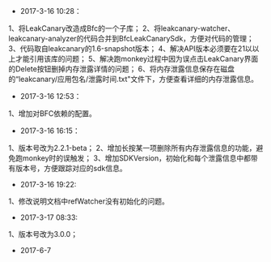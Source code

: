 - 2017-3-16 10:28：

1、将LeakCanary改造成Bfc的一个子库；
2、将leakcanary-watcher、leakcanary-analyzer的代码合并到BfcLeakCanarySdk，方便对代码的管理；
3、代码取自leakcanary的1.6-snapshot版本；
4、解决API版本必须要在21以以上才能引用该库的问题；
5、解决跑monkey过程中因为误点击LeakCanary界面的Delete按钮删掉内存泄露详情的问题；
6、将内存泄露信息保存在磁盘的“leakcanary/应用包名/泄露时间.txt"文件下，方便查看详细的内存泄露信息。

- 2017-3-16 12:53：

1、增加对BFC依赖的配置。

- 2017-3-16 16:15：

1、版本号改为2.2.1-beta；
2、增加长按某一项删除所有内存泄露信息的功能，避免跑monkey时的误触发；
3、增加SDKVersion，初始化和每个泄露信息中都带有版本号，方便跟踪对应的sdk信息。

- 2017-3-16 19:22:

1、修改说明文档中refWatcher没有初始化的问题。

- 2017-3-17 08:33:

1、版本号改为3.0.0；

- 2017-6-7